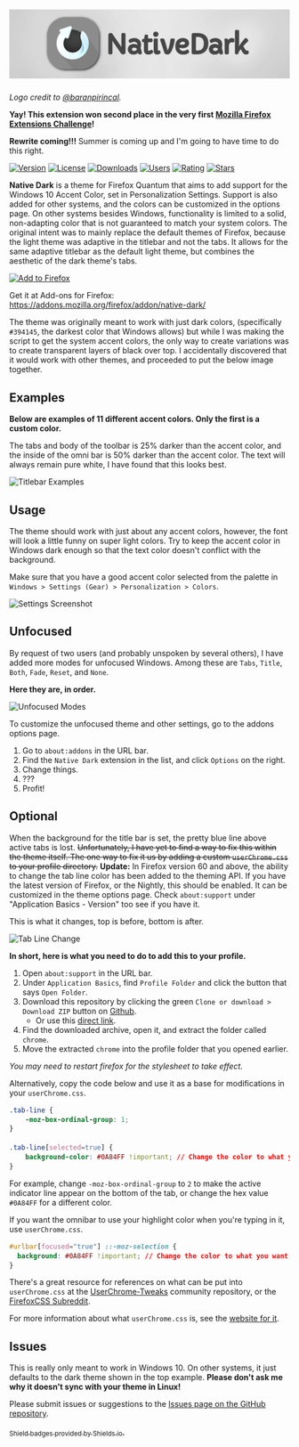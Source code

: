 # ![Firefox Native Dark](logo/banner.jpg)

*Logo credit to [@baranpirincal](https://github.com/baranpirincal).*

**Yay! This extension won second place in the very first [Mozilla Firefox Extensions Challenge](https://extensionschallenge.com)!**

**Rewrite coming!!!** Summer is coming up and I'm going to have time to do this right.

[![Version](https://img.shields.io/amo/v/native-dark.svg?style=for-the-badge&label=Version)](https://github.com/spikespaz/firefox-nativedark/releases/latest/)
[![License](https://img.shields.io/github/license/spikespaz/firefox-nativedark.svg?style=for-the-badge)](https://github.com/spikespaz/firefox-nativedark/blob/master/LICENSE/)
[![Downloads](https://img.shields.io/amo/d/native-dark.svg?style=for-the-badge)](https://addons.mozilla.org/firefox/addon/native-dark/versions/)
[![Users](https://img.shields.io/amo/users/native-dark.svg?style=for-the-badge)](https://addons.mozilla.org/en-US/firefox/addon/native-dark/reviews/)
[![Rating](https://img.shields.io/amo/rating/native-dark.svg?style=for-the-badge)](https://addons.mozilla.org/firefox/addon/native-dark/reviews/)
[![Stars](https://img.shields.io/github/stars/spikespaz/firefox-nativedark.svg?style=for-the-badge)](https://github.com/spikespaz/firefox-nativedark/stargazers/)

**Native Dark** is a theme for Firefox Quantum that aims to add support for the Windows 10 Accent Color, set in Personalization Settings. Support is also added for other systems, and the colors can be customized in the options page. On other systems besides Windows, functionality is limited to a solid, non-adapting color that is not guaranteed to match your system colors. The original intent was to mainly replace the default themes of Firefox, because the light theme was adaptive in the titlebar and not the tabs. It allows for the same adaptive titlebar as the default light theme, but combines the aesthetic of the dark theme's tabs.

[![Add to Firefox](images/button.png)](https://addons.mozilla.org/firefox/downloads/file/883296/native_dark-1.6-an+fx.xpi?src=dp-btn-primary)

Get it at Add-ons for Firefox: https://addons.mozilla.org/firefox/addon/native-dark/

The theme was originally meant to work with just dark colors, (specifically `#394145`, the darkest color that Windows allows) but while I was making the script to get the system accent colors, the only way to create variations was to create transparent layers of black over top. I accidentally discovered that it would work with other themes, and proceeded to put the below image together.

## Examples
**Below are examples of 11 different accent colors. Only the first is a custom color.**

The tabs and body of the toolbar is 25% darker than the accent color, and the inside of the omni bar is 50% darker than the accent color. The text will always remain pure white, I have found that this looks best.

![Titlebar Examples](images/titlebars.png)

## Usage
The theme should work with just about any accent colors, however, the font will look a little funny on super light colors. Try to keep the accent color in Windows dark enough so that the text color doesn't conflict with the background.

Make sure that you have a good accent color selected from the palette in `Windows > Settings (Gear) > Personalization > Colors`.

![Settings Screenshot](images/settings.png)

## Unfocused
By request of two users (and probably unspoken by several others), I have added more modes for unfocused Windows.
Among these are `Tabs`, `Title`, `Both`, `Fade`, `Reset`, and `None`.

**Here they are, in order.**

![Unfocused Modes](images/unfocused.png)

To customize the unfocused theme and other settings, go to the addons options page.

1. Go to `about:addons` in the URL bar.
2. Find the `Native Dark` extension in the list, and click `Options` on the right.
3. Change things.
4. ???
5. Profit!

## Optional
When the background for the title bar is set, the pretty blue line above active tabs is lost. ~~Unfortunately, I have yet to find a way to fix this within the theme itself. The one way to fix it us by adding a custom `userChrome.css` to your profile directory.~~ **Update:** In Firefox version 60 and above, the ability to change the tab line color has been added to the theming API. If you have the latest version of Firefox, or the Nightly, this should be enabled. It can be customized in the theme options page. Check `about:support` under "Application Basics - Version" too see if you have it.

This is what it changes, top is before, bottom is after.

![Tab Line Change](images/userchrome.png)

**In short, here is what you need to do to add this to your profile.**

1. Open `about:support` in the URL bar.
2. Under `Application Basics`, find `Profile Folder` and click the button that says `Open Folder`.
3. Download this repository by clicking the green `Clone or download > Download ZIP` button on [Github](https://github.com/spikespaz/Firefox-NativeDark).
    * Or use this [direct link](https://github.com/spikespaz/Firefox-NativeDark/archive/master.zip).
4. Find the downloaded archive, open it, and extract the folder called `chrome`.
5. Move the extracted `chrome` into the profile folder that you opened earlier.

*You may need to restart firefox for the stylesheet to take effect.*

Alternatively, copy the code below and use it as a base for modifications in your `userChrome.css`.

```css
.tab-line {
    -moz-box-ordinal-group: 1;
}

.tab-line[selected=true] {
    background-color: #0A84FF !important; // Change the color to what you want
}
```

For example, change `-moz-box-ordinal-group` to `2` to make the active indicator line appear on the bottom of the tab, or change the hex value `#0A84FF` for a different color.

If you want the omnibar to use your highlight color when you're typing in it, use `userChrome.css`.

```css
#urlbar[focused="true"] ::-moz-selection {
  background: #0A84FF !important; // Change the color to what you want
}
```

There's a great resource for references on what can be put into `userChrome.css` at the [UserChrome-Tweaks](https://github.com/Timvde/UserChrome-Tweaks) community repository, or the [FirefoxCSS Subreddit](https://www.reddit.com/r/FirefoxCSS/).

For more information about what `userChrome.css` is, see the [website for it](https://www.userchrome.org/).

## Issues
This is really only meant to work in Windows 10. On other systems, it just defaults to the dark theme shown in the top example. **Please don't ask me why it doesn't sync with your theme in Linux!**

Please submit issues or suggestions to the [Issues page on the GitHub repository](https://github.com/spikespaz/Firefox-NativeDark/issues).

[<sub>Shield badges provided by Shields.io.</sub>](https://shields.io)
